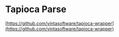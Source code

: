 # Tapioca Parse

[https://github.com/vintasoftware/tapioca-wrapper](https://github.com/vintasoftware/tapioca-wrapper)
